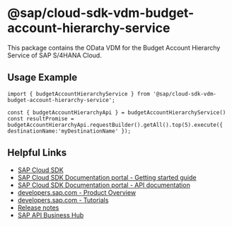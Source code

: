 # @sap/cloud-sdk-vdm-budget-account-hierarchy-service

This package contains the OData VDM for the Budget Account Hierarchy Service of SAP S/4HANA Cloud.

## Usage Example
```
import { budgetAccountHierarchyService } from '@sap/cloud-sdk-vdm-budget-account-hierarchy-service';

const { budgetAccountHierarchyApi } = budgetAccountHierarchyService()
const resultPromise = budgetAccountHierarchyApi.requestBuilder().getAll().top(5).execute({ destinationName:'myDestinationName' });

```

## Helpful Links

- [SAP Cloud SDK](https://github.com/SAP/cloud-sdk-js)
- [SAP Cloud SDK Documentation portal - Getting started guide](https://sap.github.io/cloud-sdk/docs/js/getting-started)
- [SAP Cloud SDK Documentation portal - API documentation](https://sap.github.io/cloud-sdk/docs/js/api)
- [developers.sap.com - Product Overview](https://developers.sap.com/topics/cloud-sdk.html)
- [developers.sap.com - Tutorials](https://developers.sap.com/tutorial-navigator.html?tag=software-product:technology-platform/sap-cloud-sdk&tag=tutorial:type/tutorial&tag=programming-tool:javascript)
- [Release notes](https://help.sap.com/doc/2324e9c3b28748a4ae2ad08166d77675/1.0/en-US/js-index.html)
- [SAP API Business Hub](https://api.sap.com/)
